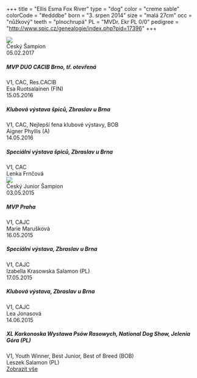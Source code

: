 +++
title = "Ellis Esma Fox River"
type = "dog"
color = "creme sable"
colorCode = "#edddbe"
born = "3. srpen 2014"
size = "malá 27cm"
occ = "nůžkový"
teeth = "plnochrupá"
PL = "MVDr. Ekr PL 0/0"
pedigree = "http://www.spic.cz/genealogie/index.php?pid=17396"
+++

<div class="album390083388090696 fb-album-container"></div>

<div class="content hideContent" link="ellis">

<div class="champ">
<img src="../images/champion.png"></img>
<div class="achvm highlight" lang="cz">
  Český Šampion
</div>
</div>

<div class="exh">
  <div class="subtitle">
    <div>05.02.2017</div>
    <h5>MVP DUO CACIB Brno, tř. otevřená</h5>
  </div>
  <div class="appr">V1, CAC, Res.CACIB</div>
  <div class="jdg">Esa Ruotsalainen (FIN)</div>
</div>

<div class="exh">
  <div class="subtitle">
    <div>15.05.2016</div>
    <h5>Klubová výstava špiců, Zbraslav u Brna</h5>
  </div>
  <div class="appr">V1, CAC, Nejlepší fena klubové výstavy, BOB</div>
  <div class="jdg">Aigner Phyllis (A)</div>
</div>

<div class="exh">
  <div class="subtitle">
    <div>14.05.2016</div>
    <h5>Speciální výstava špiců, Zbraslav u Brna</h5>
  </div>
  <div class="appr">V1, CAC</div>
  <div class="jdg">Lenka Frnčová</div>
</div>

<div class="champ">
<img src="../images/champion.png"></img>
<div class="achvm highlight" lang="cz">
  Český Junior Šampion
</div>
</div>

<div class="exh">
  <div class="subtitle">
    <div>03.05.2015</div>
    <h5>MVP Praha</h5>
  </div>
  <div class="appr">V1, CAJC</div>
  <div class="jdg">Marie Marušková</div>
</div>

<div class="exh">
  <div class="subtitle">
    <div>16.05.2015</div>
    <h5>Specíální výstava, Zbraslav u Brna</h5>
  </div>
  <div class="appr">V1, CAJC</div>
  <div class="jdg">Izabella Krasowska Salamon (PL)</div>
</div>

<div class="exh">
  <div class="subtitle">
    <div>17.05.2015</div>
    <h5>Klubová výstava, Zbraslav u Brna</h5>
  </div>
  <div class="appr">V1, CAJC</div>
  <div class="jdg">Lea Jonasová</div>
</div>

<div class="exh">
  <div class="subtitle">
    <div>14.06.2015</div>
    <h5>XL Karkonoska Wystawa Psów Rasowych, National Dog Show, Jelenia Góra (PL)</h5>
  </div>
  <div class="appr">V1, Youth Winner, Best Junior, Best of Breed (BOB)</div>
  <div class="jdg">Leszek Salamon (PL)</div>
</div>
</div>

<div class="show-more">
  <a href="#ellis">Zobrazit vše</a>
</div>


<script type="text/javascript">

    window.addEventListener("load",function() {
      jQuery( document ).ready(function ($) {
        $(".album390083388090696").FacebookAlbumBrowser({
              account: "chsfoxriver",
              accessToken: "775908159169504|cYEIsh0rs25OQQC8Ex2hXyCOut4",
              onlyAlbum: "390083388090696",
              showComments: false,
              commentsLimit:3,
              showAccountInfo: false,
              showAlbumNameInPreview: false,
              showImageCount: false,
              showImageText: true,
              shareButton: false,
              albumsPageSize: 10,
              photosPageSize: 4,
              lightbox: true,
              photosCheckbox: false,
	            pluginImagesPath: "../images/",
              likeButton: false,
              shareButton: false,
              showMoreButton: false
          });
      });
    },false);
</script>
